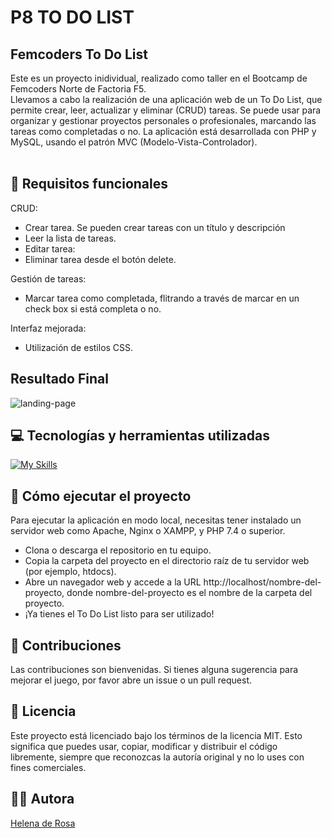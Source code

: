 # P8 TO DO LIST  

## Femcoders To Do List

Este es un proyecto inidividual, realizado como taller en el Bootcamp de Femcoders Norte de Factoria F5. <br>
Llevamos a cabo la realización de una aplicación web de un To Do List, que permite crear, leer, actualizar y eliminar (CRUD) tareas. Se puede usar para organizar y gestionar proyectos personales o profesionales, marcando las tareas como completadas o no. La aplicación está desarrollada con PHP y MySQL, usando el patrón MVC (Modelo-Vista-Controlador).
<br><br>
## 📝 Requisitos funcionales

CRUD:
- Crear tarea. Se pueden crear tareas con un título y descripción
- Leer la lista de tareas.
- Editar tarea: 
- Eliminar tarea desde el botón delete.

Gestión de tareas:
- Marcar tarea como completada, flitrando a través de marcar en un check box si está completa o no.

Interfaz mejorada:
- Utilización de estilos CSS.

## Resultado Final
  <img src="./public/img/final.result.png" alt="landing-page">
  

## 💻 Tecnologías y herramientas utilizadas

[![My Skills](https://skillicons.dev/icons?i=php,html,css,js,github,vscode)](https://skillicons.dev)


## 🚀 Cómo ejecutar el proyecto

Para ejecutar la aplicación en modo local, necesitas tener instalado un servidor web como Apache, Nginx o XAMPP, y PHP 7.4 o superior.

- Clona o descarga el repositorio en tu equipo.
- Copia la carpeta del proyecto en el directorio raíz de tu servidor web (por ejemplo, htdocs).
- Abre un navegador web y accede a la URL http://localhost/nombre-del-proyecto, donde nombre-del-proyecto es el nombre de la carpeta del proyecto.
- ¡Ya tienes el To Do List listo para ser utilizado!



## 🤝 Contribuciones

Las contribuciones son bienvenidas. Si tienes alguna sugerencia para mejorar el juego, por favor abre un issue o un pull request.


## 📜 Licencia

Este proyecto está licenciado bajo los términos de la licencia MIT. Esto significa que puedes usar, copiar, modificar y distribuir el código libremente, siempre que reconozcas la autoría original y no lo uses con fines comerciales.


## 👩‍💻 Autora 

[Helena de Rosa](https://github.com/HelenaDR84)
